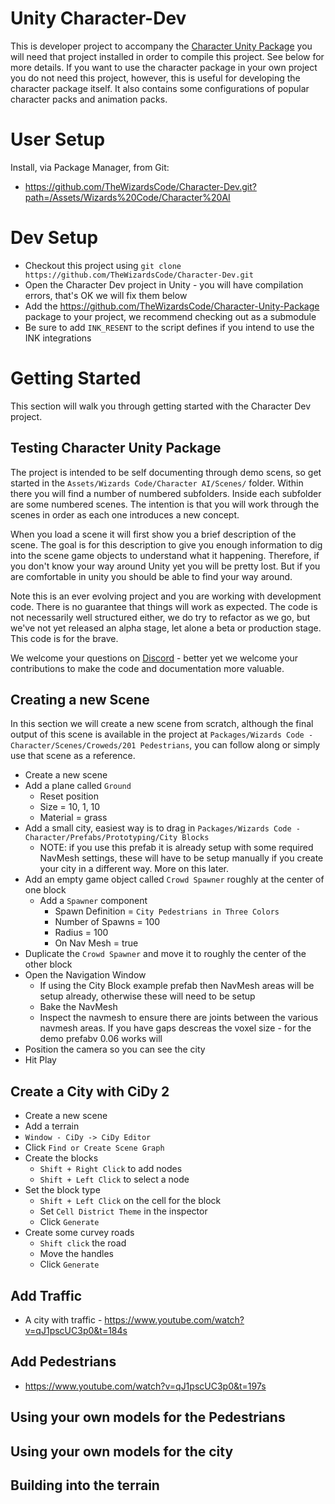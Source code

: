 # Unity Character-Dev
This is developer project to accompany the [Character Unity Package](https://github.com/TheWizardsCode/Character-Unity-Package) you will need that project installed in order to compile this project. See below for more details. 
If you want to use the character package in your own project you do not need this project, however, this is useful for developing
the character package itself. It also contains some configurations of popular character packs and animation packs. 

# User Setup

Install, via Package Manager, from Git:
 * https://github.com/TheWizardsCode/Character-Dev.git?path=/Assets/Wizards%20Code/Character%20AI

# Dev Setup

  * Checkout this project using `git clone https://github.com/TheWizardsCode/Character-Dev.git`
  * Open the Character Dev project in Unity - you will have compilation errors, that's OK we will fix them below
  * Add the https://github.com/TheWizardsCode/Character-Unity-Package package to your project, we recommend checking out as a submodule
  * Be sure to add `INK_RESENT` to the script defines if you intend to use the INK integrations

# Getting Started

This section will walk you through getting started with the Character Dev project.

## Testing Character Unity Package

The project is intended to be self documenting through demo scens, so get started in the `Assets/Wizards Code/Character AI/Scenes/` folder. Within there you will find a number of numbered subfolders. Inside each subfolder are some numbered scenes. The intention is that you will work through the scenes in order as each one introduces a new concept. 

When you load a scene it will first show you a brief description of the scene. The goal is for this description to give you enough information to dig into the scene game objects to understand what it happening. Therefore, if you don't know your way around Unity yet you will be pretty lost. But if you are comfortable in unity you should be able to find your way around.

Note this is an ever evolving project and you are working with development code. There is no guarantee that things will work as expected. The code is not necessarily well structured either, we do try to refactor as we go, but we've not yet released an alpha stage, let alone a beta or production stage. This code is for the brave. 

We welcome your questions on [Discord](http://bit.ly/WizardsCodeDiscord) - better yet we welcome your contributions to make the code and documentation more valuable.

## Creating a new Scene

In this section we will create a new scene from scratch, although the final output of this scene is available in the project at `Packages/Wizards Code - Character/Scenes/Croweds/201 Pedestrians`, you can follow along or simply use that scene as a reference.

  * Create a new scene
  * Add a plane called `Ground`
    * Reset position
    * Size = 10, 1, 10
    * Material = grass
  * Add a small city, easiest way is to drag in `Packages/Wizards Code - Character/Prefabs/Prototyping/City Blocks`
    * NOTE: if you use this prefab it is already setup with some required NavMesh settings, these will have to be setup manually if you create your city in a different way. More on this later.
  * Add an empty game object called `Crowd Spawner` roughly at the center of one block
    * Add a `Spawner` component
      * Spawn Definition = `City Pedestrians in Three Colors`
      * Number of Spawns = 100
      * Radius = 100
      * On Nav Mesh = true
  * Duplicate the `Crowd Spawner` and move it to roughly the center of the other block
  * Open the Navigation Window
    * If using the City Block example prefab then NavMesh areas will be setup already, otherwise these will need to be setup
    * Bake the NavMesh
    * Inspect the navmesh to ensure there are joints between the various navmesh areas. If you have gaps descreas the voxel size - for the demo prefabv 0.06 works will
  * Position the camera so you can see the city
  * Hit Play
  
## Create a City with CiDy 2

  * Create a new scene
  * Add a terrain
  * `Window - CiDy -> CiDy Editor`
  * Click `Find or Create Scene Graph`
  * Create the blocks
    * `Shift + Right Click` to add nodes
    * `Shift + Left Click` to select a node
  * Set the block type
    * `Shift + Left Click` on the cell for the block
    * Set `Cell District Theme` in the inspector
    * Click `Generate`
  * Create some curvey roads
    * `Shift click` the road
    * Move the handles
    * Click `Generate`
  
## Add Traffic

  * A city with traffic - https://www.youtube.com/watch?v=qJ1pscUC3p0&t=184s

## Add Pedestrians

  * https://www.youtube.com/watch?v=qJ1pscUC3p0&t=197s

## Using your own models for the Pedestrians

## Using your own models for the city

## Building into the terrain

  





